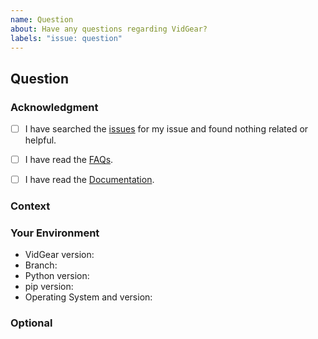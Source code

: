 ```yaml
---
name: Question
about: Have any questions regarding VidGear?
labels: "issue: question"
---
```


<!--- Add a brief but descriptive title for your issue above -->


## Question

<!--- Provide your question description here -->


### Acknowledgment

<!--- By posting an issue you acknowledge the following: (Put an `x` in all the boxes that apply(important)) -->

- [ ] I have searched the [issues](https://github.com/abhiTronix/vidgear/issues) for my issue and found nothing related or helpful.
- [ ] I have read the [FAQs](https://abhitronix.github.io/vidgear/help/get_help/#frequently-asked-questions).
- [ ] I have read the [Documentation](https://abhitronix.github.io/vidgear).



### Context

<!--- How has this issue affected you? What are you trying to accomplish? -->

<!--- Providing context helps us come up with a solution that is most useful in the real world -->


### Your Environment
<!--- Include as many relevant details about the environment you worked in -->
* VidGear version: <!--- Run command `python -c "import vidgear; print(vidgear.__version__)`" -->
* Branch: <!--- Master/Testing/Development/PyPi -->
* Python version:
* pip version:
* Operating System and version:


### Optional
<!--- Provide screenshots where appropriate -->
